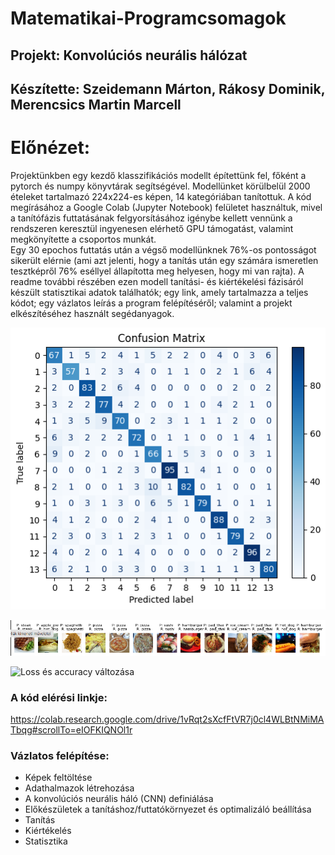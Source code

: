 # Matematikai-Programcsomagok

## Projekt: Konvolúciós neurális hálózat 
## Készítette: Szeidemann Márton, Rákosy Dominik, Merencsics Martin Marcell

# Előnézet:
Projektünkben egy kezdő klasszifikációs modellt építettünk fel, főként a pytorch és numpy könyvtárak segítségével.
Modellünket körülbelül 2000 ételeket tartalmazó 224x224-es képen, 14 kategóriában tanítottuk.
A kód megírásához a Google Colab (Jupyter Notebook) felületet használtuk, mivel a tanítófázis futtatásának felgyorsításához igénybe kellett vennünk a rendszeren keresztül ingyenesen elérhető GPU támogatást, valamint megkönyítette a csoportos munkát.  
Egy 30 epochos futtatás után a végső modellünknek 76%-os pontosságot sikerült elérnie (ami azt jelenti, hogy a tanítás után egy számára ismeretlen tesztképről 76% eséllyel állapította meg helyesen, hogy mi van rajta).
A readme további részében ezen modell tanítási- és kiértékelési fázisáról készült statisztikai adatok találhatók; egy link, amely tartalmazza a teljes kódot; egy vázlatos leírás a program felépítéséről; valamint a projekt elkészítéséhez használt segédanyagok.

![Confusion matrix](Confusion_matrix.png)

![Predikciók az első 13 tesztképre](13_kep.png)

![Loss és accuracy változása]()

### A kód elérési linkje: 
https://colab.research.google.com/drive/1vRqt2sXcfFtVR7j0cl4WLBtNMiMATbqg#scrollTo=eIOFKIQNOl1r
### Vázlatos felépítése:
- Képek feltöltése
- Adathalmazok létrehozása 
- A konvolúciós neurális háló (CNN) definiálása
- Előkészületek a tanításhoz/futtatókörnyezet és optimalizáló beállítása
- Tanítás
- Kiértékelés 
- Statisztika
